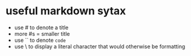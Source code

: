 
# useful markdown sytax

- use \# to denote a title
- more \#s = smaller title
- use \`\` to denote `code`
- use \\ to display a literal character that would otherwise be formatting 